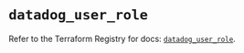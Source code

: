 # `datadog_user_role`

Refer to the Terraform Registry for docs: [`datadog_user_role`](https://registry.terraform.io/providers/datadog/datadog/3.42.0/docs/resources/user_role).
